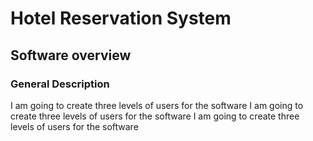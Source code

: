 # Hotel Reservation System
## Software overview
### General Description 
<p> I am going to create three levels of users for the software
I am going to create three levels of users for the software
I am going to create three levels of users for the software</p>
